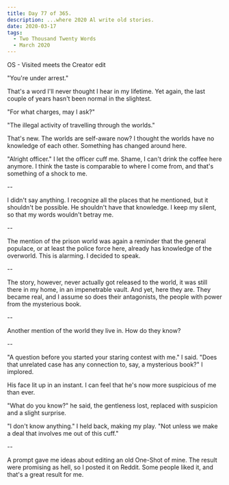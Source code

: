 ```yaml
---
title: Day 77 of 365.
description: ...where 2020 Al write old stories.
date: 2020-03-17
tags:
  - Two Thousand Twenty Words
  - March 2020
---
```


OS - Visited meets the Creator edit

"You're under arrest."

That's a word I'll never thought I hear in my lifetime. Yet again, the last couple of years hasn't been normal in the slightest.

"For what charges, may I ask?"

"The illegal activity of travelling through the worlds."

That's new. The worlds are self-aware now? I thought the worlds have no knowledge of each other. Something has changed around here.

"Alright officer." I let the officer cuff me. Shame, I can't drink the coffee here anymore. I think the taste is comparable to where I come from, and that's something of a shock to me.

--

I didn't say anything. I recognize all the places that he mentioned, but it shouldn't be possible. He shouldn't have that knowledge. I keep my silent, so that my words wouldn't betray me.

--

The mention of the prison world was again a reminder that the general populace, or at least the police force here, already has knowledge of the overworld. This is alarming. I decided to speak.

--

The story, however, never actually got released to the world, it was still there in my home, in an impenetrable vault. And yet, here they are. They became real, and I assume so does their antagonists, the people with power from the mysterious book.

--

Another mention of the world they live in. How do they know?

--

"A question before you started your staring contest with me." I said. "Does that unrelated case has any connection to, say, a mysterious book?" I implored.

His face lit up in an instant. I can feel that he's now more suspicious of me than ever.

"What do you know?" he said, the gentleness lost, replaced with suspicion and a slight surprise.

"I don't know anything." I held back, making my play. "Not unless we make a deal that involves me out of this cuff."

--

A prompt gave me ideas about editing an old One-Shot of mine. The result were promising as hell, so I posted it on Reddit. Some people liked it, and that's a great result for me.